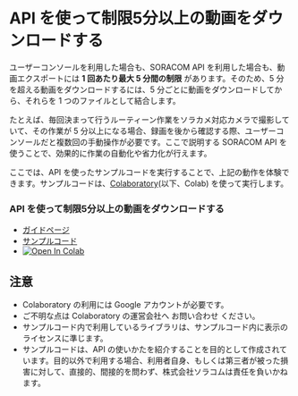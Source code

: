 # API を使って制限5分以上の動画をダウンロードする

ユーザーコンソールを利用した場合も、SORACOM API を利用した場合も、動画エクスポートには **1 回あたり最大 5 分間の制限** があります。そのため、5 分を超える動画をダウンロードするには、5 分ごとに動画をダウンロードしてから、それらを 1 つのファイルとして結合します。

たとえば、毎回決まって行うルーティーン作業をソラカメ対応カメラで撮影していて、その作業が 5 分以上になる場合、録画を後から確認する際、ユーザーコンソールだと複数回の手動操作が必要です。ここで説明する SORACOM API を使うことで、効果的に作業の自動化や省力化が行えます。

ここでは、API を使ったサンプルコードを実行することで、上記の動作を体験できます。サンプルコードは、[Colaboratory](https://colab.research.google.com/)(以下、Colab) を使って実行します。
### API を使って制限5分以上の動画をダウンロードする
- [ガイドページ](https://users.soracom.io/ja-jp/guides/soracom-cloud-camera-services/api-examples-download-videos-longer-than-limits/)
- [サンプルコード](https://github.com/soracom-labs/sora-cam-api-examples/tree/main/download_videos_longer_than_limits/)
-  [![Open In Colab](https://colab.research.google.com/assets/colab-badge.svg)](https://colab.research.google.com/github/soracom-labs/sora-cam-api-examples/blob/master/download_videos_longer_than_limits/api_examples_download_videos_longer_than_limits.ipynb)

## 注意

- Colaboratory の利用には Google アカウントが必要です。
- ご不明な点は Colaboratory の運営会社へ お問い合わせ ください。
- サンプルコード内で利用しているライブラリは、サンプルコード内に表示のライセンスに準じます。
- サンプルコードは、API の使いかたを紹介することを目的として作成されています。目的以外で利用する場合、利用者自身、もしくは第三者が被った損害に対して、直接的、間接的を問わず、株式会社ソラコムは責任を負いかねます。